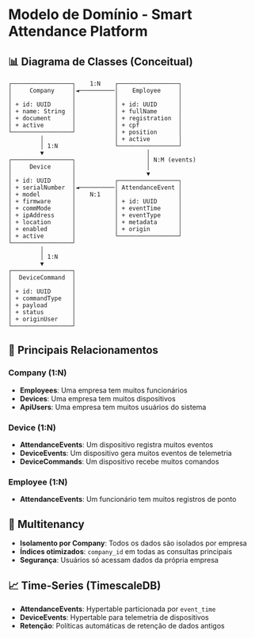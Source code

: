 # Modelo de Domínio - Smart Attendance Platform

## 📊 Diagrama de Classes (Conceitual)

```
┌─────────────────┐    1:N    ┌─────────────────┐
│     Company     │◄──────────│    Employee     │
│                 │           │                 │
│ + id: UUID      │           │ + id: UUID      │
│ + name: String  │           │ + fullName      │
│ + document      │           │ + registration  │
│ + active        │           │ + cpf           │
└─────────────────┘           │ + position      │
         │                    │ + active        │
         │ 1:N                └─────────────────┘
         ▼                             │
┌─────────────────┐                    │ N:M (events)
│     Device      │                    │
│                 │                    ▼
│ + id: UUID      │           ┌─────────────────┐
│ + serialNumber  │◄──────────│ AttendanceEvent │
│ + model         │    N:1    │                 │
│ + firmware      │           │ + id: UUID      │
│ + commMode      │           │ + eventTime     │
│ + ipAddress     │           │ + eventType     │
│ + location      │           │ + metadata      │
│ + enabled       │           │ + origin        │
│ + active        │           └─────────────────┘
└─────────────────┘
         │
         │ 1:N
         ▼
┌─────────────────┐
│  DeviceCommand  │
│                 │
│ + id: UUID      │
│ + commandType   │
│ + payload       │
│ + status        │
│ + originUser    │
└─────────────────┘
```

## 🎯 Principais Relacionamentos

### Company (1:N)
- **Employees**: Uma empresa tem muitos funcionários
- **Devices**: Uma empresa tem muitos dispositivos  
- **ApiUsers**: Uma empresa tem muitos usuários do sistema

### Device (1:N)
- **AttendanceEvents**: Um dispositivo registra muitos eventos
- **DeviceEvents**: Um dispositivo gera muitos eventos de telemetria
- **DeviceCommands**: Um dispositivo recebe muitos comandos

### Employee (1:N)
- **AttendanceEvents**: Um funcionário tem muitos registros de ponto

## 🔐 Multitenancy
- **Isolamento por Company**: Todos os dados são isolados por empresa
- **Índices otimizados**: `company_id` em todas as consultas principais
- **Segurança**: Usuários só acessam dados da própria empresa

## 📈 Time-Series (TimescaleDB)
- **AttendanceEvents**: Hypertable particionada por `event_time`
- **DeviceEvents**: Hypertable para telemetria de dispositivos
- **Retenção**: Políticas automáticas de retenção de dados antigos